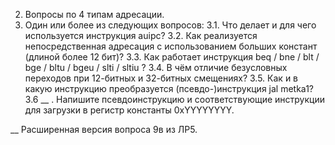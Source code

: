2. Вопросы по 4 типам адресации.
3. Один или более из следующих вопросов:
3.1. Что делает и для чего используется инструкция auipc?
3.2. Как реализуется непосредственная адресация с использованием больших констант (длиной более 12 бит)?
3.3. Как работает инструкция beq / bne / blt / bge / bltu / bgeu / slti / sltiu ?
3.4. В чём отличие безусловных переходов при 12-битных и 32-битных смещениях?
3.5. Как и в какую инструкцию преобразуется (псевдо-)инструкция jal metka1?
3.6 __ . Напишите псевдоинструкцию и соответствующие инструкции для загрузки в регистр константы 0xYYYYYYYY.

__ Расширенная версия вопроса 9в из ЛР5.
